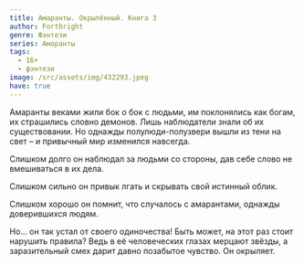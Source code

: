 ```yaml
---
title: Амаранты. Окрылённый. Книга 3
author: Forthright
genre: Фэнтези
series: Амаранты
tags:
  - 16+
  - фэнтези
image: /src/assets/img/432293.jpeg
have: true
---
```

Амаранты веками жили бок о бок с людьми, им поклонялись как богам, их страшились словно демонов. Лишь наблюдатели знали об их существовании. Но однажды полулюди-полузвери вышли из тени на свет – и привычный мир изменился навсегда.

Слишком долго он наблюдал за людьми со стороны, дав себе слово не вмешиваться в их дела.

Слишком сильно он привык лгать и скрывать свой истинный облик.

Слишком хорошо он помнит, что случалось с амарантами, однажды доверившихся людям.

Но… он так устал от своего одиночества! Быть может, на этот раз стоит нарушить правила? Ведь в её человеческих глазах мерцают звёзды, а заразительный смех дарит давно позабытое чувство. Он окрыляет.

